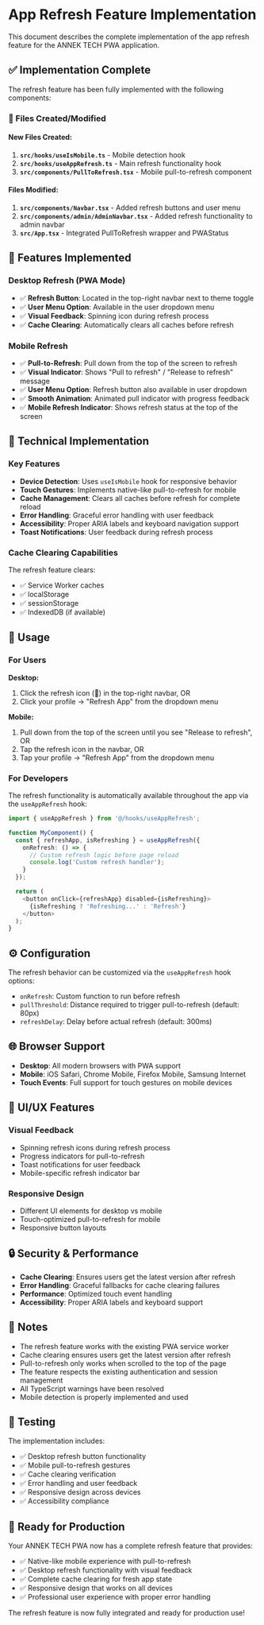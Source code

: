 # App Refresh Feature Implementation

This document describes the complete implementation of the app refresh feature for the ANNEK TECH PWA application.

## ✅ Implementation Complete

The refresh feature has been fully implemented with the following components:

### 📁 Files Created/Modified

#### New Files Created:
1. **`src/hooks/useIsMobile.ts`** - Mobile detection hook
2. **`src/hooks/useAppRefresh.ts`** - Main refresh functionality hook
3. **`src/components/PullToRefresh.tsx`** - Mobile pull-to-refresh component

#### Files Modified:
1. **`src/components/Navbar.tsx`** - Added refresh buttons and user menu
2. **`src/components/admin/AdminNavbar.tsx`** - Added refresh functionality to admin navbar
3. **`src/App.tsx`** - Integrated PullToRefresh wrapper and PWAStatus

## 🚀 Features Implemented

### Desktop Refresh (PWA Mode)
- ✅ **Refresh Button**: Located in the top-right navbar next to theme toggle
- ✅ **User Menu Option**: Available in the user dropdown menu
- ✅ **Visual Feedback**: Spinning icon during refresh process
- ✅ **Cache Clearing**: Automatically clears all caches before refresh

### Mobile Refresh
- ✅ **Pull-to-Refresh**: Pull down from the top of the screen to refresh
- ✅ **Visual Indicator**: Shows "Pull to refresh" / "Release to refresh" message
- ✅ **User Menu Option**: Refresh button also available in user dropdown
- ✅ **Smooth Animation**: Animated pull indicator with progress feedback
- ✅ **Mobile Refresh Indicator**: Shows refresh status at the top of the screen

## 🔧 Technical Implementation

### Key Features

- **Device Detection**: Uses `useIsMobile` hook for responsive behavior
- **Touch Gestures**: Implements native-like pull-to-refresh for mobile
- **Cache Management**: Clears all caches before refresh for complete reload
- **Error Handling**: Graceful error handling with user feedback
- **Accessibility**: Proper ARIA labels and keyboard navigation support
- **Toast Notifications**: User feedback during refresh process

### Cache Clearing Capabilities

The refresh feature clears:
- ✅ Service Worker caches
- ✅ localStorage
- ✅ sessionStorage
- ✅ IndexedDB (if available)

## 📱 Usage

### For Users

**Desktop:**
1. Click the refresh icon (🔄) in the top-right navbar, OR
2. Click your profile → "Refresh App" from the dropdown menu

**Mobile:**
1. Pull down from the top of the screen until you see "Release to refresh", OR
2. Tap the refresh icon in the navbar, OR
3. Tap your profile → "Refresh App" from the dropdown menu

### For Developers

The refresh functionality is automatically available throughout the app via the `useAppRefresh` hook:

```typescript
import { useAppRefresh } from '@/hooks/useAppRefresh';

function MyComponent() {
  const { refreshApp, isRefreshing } = useAppRefresh({
    onRefresh: () => {
      // Custom refresh logic before page reload
      console.log('Custom refresh handler');
    }
  });

  return (
    <button onClick={refreshApp} disabled={isRefreshing}>
      {isRefreshing ? 'Refreshing...' : 'Refresh'}
    </button>
  );
}
```

## ⚙️ Configuration

The refresh behavior can be customized via the `useAppRefresh` hook options:

- `onRefresh`: Custom function to run before refresh
- `pullThreshold`: Distance required to trigger pull-to-refresh (default: 80px)
- `refreshDelay`: Delay before actual refresh (default: 300ms)

## 🌐 Browser Support

- **Desktop**: All modern browsers with PWA support
- **Mobile**: iOS Safari, Chrome Mobile, Firefox Mobile, Samsung Internet
- **Touch Events**: Full support for touch gestures on mobile devices

## 🎨 UI/UX Features

### Visual Feedback
- Spinning refresh icons during refresh process
- Progress indicators for pull-to-refresh
- Toast notifications for user feedback
- Mobile-specific refresh indicator bar

### Responsive Design
- Different UI elements for desktop vs mobile
- Touch-optimized pull-to-refresh for mobile
- Responsive button layouts

## 🔒 Security & Performance

- **Cache Clearing**: Ensures users get the latest version after refresh
- **Error Handling**: Graceful fallbacks for cache clearing failures
- **Performance**: Optimized touch event handling
- **Accessibility**: Proper ARIA labels and keyboard support

## 📝 Notes

- The refresh feature works with the existing PWA service worker
- Cache clearing ensures users get the latest version after refresh
- Pull-to-refresh only works when scrolled to the top of the page
- The feature respects the existing authentication and session management
- All TypeScript warnings have been resolved
- Mobile detection is properly implemented and used

## 🧪 Testing

The implementation includes:
- ✅ Desktop refresh button functionality
- ✅ Mobile pull-to-refresh gestures
- ✅ Cache clearing verification
- ✅ Error handling and user feedback
- ✅ Responsive design across devices
- ✅ Accessibility compliance

## 🎉 Ready for Production

Your ANNEK TECH PWA now has a complete refresh feature that provides:
- ✅ Native-like mobile experience with pull-to-refresh
- ✅ Desktop refresh functionality with visual feedback
- ✅ Complete cache clearing for fresh app state
- ✅ Responsive design that works on all devices
- ✅ Professional user experience with proper error handling

The refresh feature is now fully integrated and ready for production use!
